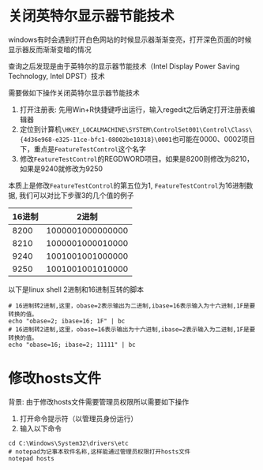 # 关闭英特尔显示器节能技术

windows有时会遇到打开白色网站的时候显示器渐渐变亮，打开深色页面的时候显示器反而渐渐变暗的情况

查询之后发现是由于英特尔的显示器节能技术（Intel Display Power Saving Technology, Intel DPST）技术

需要做如下操作关闭英特尔显示器节能技术

1. 打开注册表: 先用Win+R快捷键呼出运行，输入regedit之后确定打开注册表编辑器
2. 定位到计算机`\HKEY_LOCALMACHINE\SYSTEM\ControlSet001\Control\Class\{4d36e968-e325-11ce-bfc1-08002be10318}\0001`也可能在0000、0002项目下，重点是`FeatureTestControl`这个名字
3. 修改`FeatureTestControl`的REGDWORD项目。如果是8200则修改为8210，如果是9240就修改为9250
    

本质上是修改`FeatureTestControl`的第五位为1, `FeatureTestControl`为16进制数据, 我们可以对比下步骤3的几个值的例子

| 16进制 | 2进制            |
|--------|------------------|
| 8200   | 1000001000000000 |
| 8210   | 1000001000010000 |
| 9240   | 1001001001000000 |
| 9250   | 1001001001010000 |

以下是linux shell 2进制和16进制互转的脚本
```shell
# 16进制转2进制,这里，obase=2表示输出为二进制,ibase=16表示输入为十六进制,1F是要转换的值。
echo "obase=2; ibase=16; 1F" | bc
# 16进制转2进制,这里，obase=16表示输出为十六进制,ibase=2表示输入为二进制,1F是要转换的值。
echo "obase=16; ibase=2; 11111" | bc
```


# 修改hosts文件

背景: 由于修改hosts文件需要管理员权限所以需要如下操作

1. 打开命令提示符（以管理员身份运行）
2. 输入以下命令
```shell
cd C:\Windows\System32\drivers\etc
# notepad为记事本软件名称,这样能通过管理员权限打开hosts文件
notepad hosts
```

